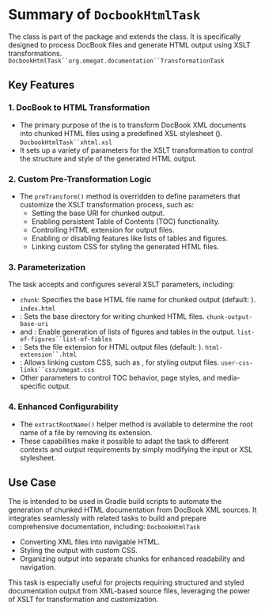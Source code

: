 # Summary of `DocbookHtmlTask`

The class is part of the package and extends the class.
It is specifically designed to process DocBook files and generate HTML output using XSLT transformations. `DocbookHtmlTask``org.omegat.documentation``TransformationTask`

## Key Features
### 1. **DocBook to HTML Transformation**
- The primary purpose of the is to transform DocBook XML documents into chunked HTML files using a predefined XSL stylesheet (). `DocbookHtmlTask``xhtml.xsl`
- It sets up a variety of parameters for the XSLT transformation to control the structure and style of the generated HTML output.

### 2. **Custom Pre-Transformation Logic**
- The `preTransform()` method is overridden to define parameters that customize the XSLT transformation process, such as:
    - Setting the base URI for chunked output.
    - Enabling persistent Table of Contents (TOC) functionality.
    - Controlling HTML extension for output files.
    - Enabling or disabling features like lists of tables and figures.
    - Linking custom CSS for styling the generated HTML files.

### 3. **Parameterization**
The task accepts and configures several XSLT parameters, including:
- `chunk`: Specifies the base HTML file name for chunked output (default: ). `index.html`
- : Sets the base directory for writing chunked HTML files. `chunk-output-base-uri`
- and : Enable generation of lists of figures and tables in the output. `list-of-figures``list-of-tables`
- : Sets the file extension for HTML output files (default: ). `html-extension``.html`
- : Allows linking custom CSS, such as , for styling output files. `user-css-links``css/omegat.css`
- Other parameters to control TOC behavior, page styles, and media-specific output.

### 4. **Enhanced Configurability**
- The `extractRootName()` helper method is available to determine the root name of a file by removing its extension.
- These capabilities make it possible to adapt the task to different contexts and output requirements by simply modifying the input or XSL stylesheet.

## Use Case
The is intended to be used in Gradle build scripts to automate the generation of chunked HTML documentation from DocBook XML sources. It integrates seamlessly with related tasks to build and prepare comprehensive documentation, including: `DocbookHtmlTask`
- Converting XML files into navigable HTML.
- Styling the output with custom CSS.
- Organizing output into separate chunks for enhanced readability and navigation.

This task is especially useful for projects requiring structured and styled documentation output from XML-based source files, leveraging the power of XSLT for transformation and customization.
